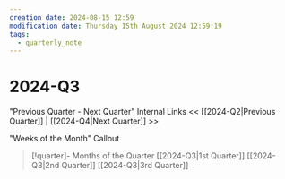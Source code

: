 ```yaml
---
creation date: 2024-08-15 12:59
modification date: Thursday 15th August 2024 12:59:19
tags:
  - quarterly_note
---
```



# 2024-Q3

"Previous Quarter - Next Quarter" Internal Links
<< [[2024-Q2|Previous Quarter]] | [[2024-Q4|Next Quarter]] >>

"Weeks of the Month" Callout
> [!quarter]- Months of the Quarter
> [[2024-Q3|1st Quarter]]
> [[2024-Q3|2nd Quarter]]
> [[2024-Q3|3rd Quarter]]
